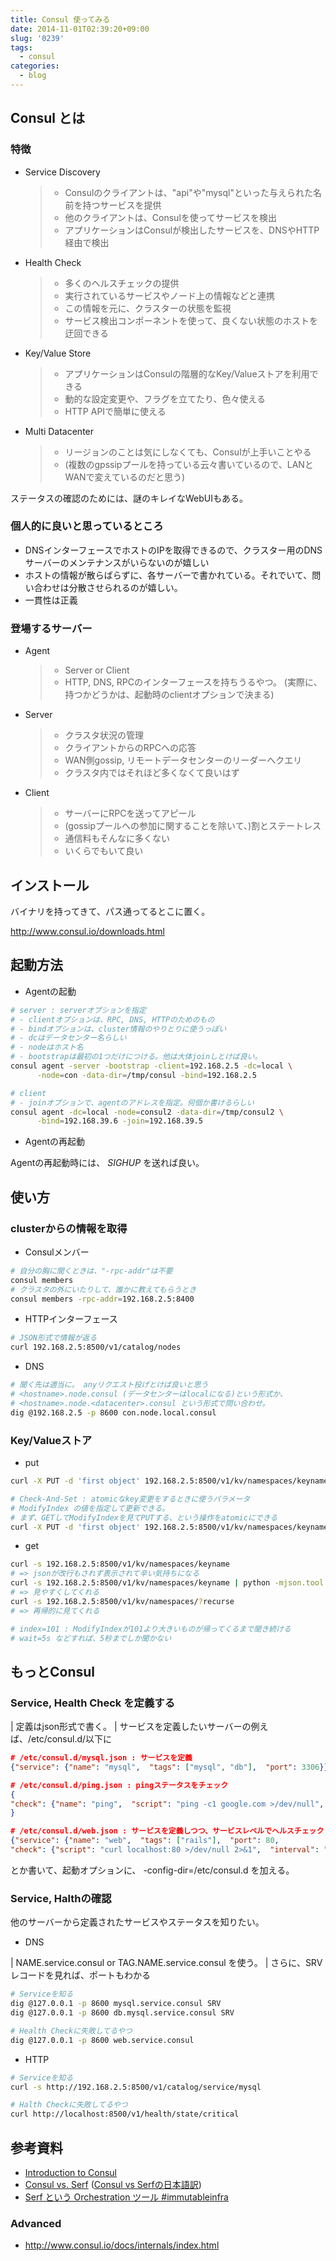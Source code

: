 ```yaml
---
title: Consul 使ってみる
date: 2014-11-01T02:39:20+09:00
slug: '0239'
tags:
  - consul
categories:
  - blog
---
```



## Consul とは

### 特徴

-   Service Discovery

    > -   Consulのクライアントは、\"api\"や\"mysql\"といった与えられた名前を持つサービスを提供
    > -   他のクライアントは、Consulを使ってサービスを検出
    > -   アプリケーションはConsulが検出したサービスを、DNSやHTTP経由で検出

-   Health Check

    > -   多くのヘルスチェックの提供
    > -   実行されているサービスやノード上の情報などと連携
    > -   この情報を元に、クラスターの状態を監視
    > -   サービス検出コンポーネントを使って、良くない状態のホストを迂回できる

-   Key/Value Store

    > -   アプリケーションはConsulの階層的なKey/Valueストアを利用できる
    > -   動的な設定変更や、フラグを立てたり、色々使える
    > -   HTTP APIで簡単に使える

-   Multi Datacenter

    > -   リージョンのことは気にしなくても、Consulが上手いことやる
    > -   (複数のgpssipプールを持っている云々書いているので、LANとWANで変えているのだと思う)

ステータスの確認のためには、謎のキレイなWebUIもある。

### 個人的に良いと思っているところ

-   DNSインターフェースでホストのIPを取得できるので、クラスター用のDNSサーバーのメンテナンスがいらないのが嬉しい
-   ホストの情報が散らばらずに、各サーバーで書かれている。それでいて、問い合わせは分散させられるのが嬉しい。
-   一貫性は正義

### 登場するサーバー

-   Agent

    > -   Server or Client
    > -   HTTP, DNS, RPCのインターフェースを持ちうるやつ。
    >     (実際に、持つかどうかは、起動時のclientオプションで決まる)

-   Server

    > -   クラスタ状況の管理
    > -   クライアントからのRPCへの応答
    > -   WAN側gossip, リモートデータセンターのリーダーへクエリ
    > -   クラスタ内ではそれほど多くなくて良いはず

-   Client

    > -   サーバーにRPCを送ってアピール
    > -   (gossipプールへの参加に関することを除いて、)割とステートレス
    > -   通信料もそんなに多くない
    > -   いくらでもいて良い

## インストール

バイナリを持ってきて、パス通ってるとこに置く。

<http://www.consul.io/downloads.html>

## 起動方法

-   Agentの起動

``` sh
# server : serverオプションを指定
# - clientオプションは、RPC, DNS, HTTPのためのもの
# - bindオプションは、cluster情報のやりとりに使うっぽい
# - dcはデータセンター名らしい
# - nodeはホスト名
# - bootstrapは最初の1つだけにつける。他は大体joinしとけば良い。
consul agent -server -bootstrap -client=192.168.2.5 -dc=local \
      -node=con -data-dir=/tmp/consul -bind=192.168.2.5 

# client
# - joinオプションで、agentのアドレスを指定。何個か書けるらしい
consul agent -dc=local -node=consul2 -data-dir=/tmp/consul2 \
      -bind=192.168.39.6 -join=192.168.39.5
```

-   Agentの再起動

Agentの再起動時には、 *SIGHUP* を送れば良い。

## 使い方

### clusterからの情報を取得

-   Consulメンバー

``` sh
# 自分の胸に聞くときは、"-rpc-addr"は不要
consul members
# クラスタの外にいたりして、誰かに教えてもらうとき
consul members -rpc-addr=192.168.2.5:8400
```

-   HTTPインターフェース

``` sh
# JSON形式で情報が返る
curl 192.168.2.5:8500/v1/catalog/nodes
```

-   DNS

``` sh
# 聞く先は適当に。 anyリクエスト投げとけば良いと思う
# <hostname>.node.consul (データセンターはlocalになる)という形式か、
# <hostname>.node.<datacenter>.consul という形式で問い合わせ。
dig @192.168.2.5 -p 8600 con.node.local.consul
```

### Key/Valueストア

-   put

``` sh
curl -X PUT -d 'first object' 192.168.2.5:8500/v1/kv/namespaces/keyname

# Check-And-Set : atomicなkey変更をするときに使うパラメータ
# ModifyIndex の値を指定して更新できる。
# まず、GETしてModifyIndexを見てPUTする、という操作をatomicにできる
curl -X PUT -d 'first object' 192.168.2.5:8500/v1/kv/namespaces/keyname?cas=97
```

-   get

``` sh
curl -s 192.168.2.5:8500/v1/kv/namespaces/keyname
# => jsonが改行もされず表示されて辛い気持ちになる
curl -s 192.168.2.5:8500/v1/kv/namespaces/keyname | python -mjson.tool
# => 見やすくしてくれる
curl -s 192.168.2.5:8500/v1/kv/namespaces/?recurse
# => 再帰的に見てくれる

# index=101 : ModifyIndexが101より大きいものが帰ってくるまで聞き続ける
# wait=5s などすれば、5秒までしか聞かない
```

## もっとConsul

### Service, Health Check を定義する

| 定義はjson形式で書く。
| サービスを定義したいサーバーの例えば、/etc/consul.d/以下に

``` json
# /etc/consul.d/mysql.json : サービスを定義
{"service": {"name": "mysql",  "tags": ["mysql", "db"],  "port": 3306}}

# /etc/consul.d/ping.json : pingステータスをチェック
{
"check": {"name": "ping",  "script": "ping -c1 google.com >/dev/null",  "interval": "30s"}
}

# /etc/consul.d/web.json : サービスを定義しつつ、サービスレベルでヘルスチェック
{"service": {"name": "web",  "tags": ["rails"],  "port": 80, 
"check": {"script": "curl localhost:80 >/dev/null 2>&1",  "interval": "30s"}}}
```

とか書いて、起動オプションに、 -config-dir=/etc/consul.d を加える。

### Service, Halthの確認

他のサーバーから定義されたサービスやステータスを知りたい。

-   DNS

| NAME.service.consul or TAG.NAME.service.consul を使う。
| さらに、SRVレコードを見れば、ポートもわかる

``` sh
# Serviceを知る
dig @127.0.0.1 -p 8600 mysql.service.consul SRV
dig @127.0.0.1 -p 8600 db.mysql.service.consul SRV

# Health Checkに失敗してるやつ
dig @127.0.0.1 -p 8600 web.service.consul
```

-   HTTP

``` sh
# Serviceを知る
curl -s http://192.168.2.5:8500/v1/catalog/service/mysql

# Halth Checkに失敗してるやつ
curl http://localhost:8500/v1/health/state/critical
```

## 参考資料

-   [Introduction to Consul](http://www.consul.io/intro/index.html)
-   [Consul vs. Serf](http://www.consul.io/intro/vs/serf.html) ([Consul
    vs
    Serfの日本語訳](http://pocketstudio.jp/log3/2014/04/19/translation_consul_related_documents/))
-   [Serf という Orchestration ツール
    #immutableinfra](http://www.slideshare.net/sonots/serf-iiconf-20140325)

### Advanced

-   <http://www.consul.io/docs/internals/index.html>
